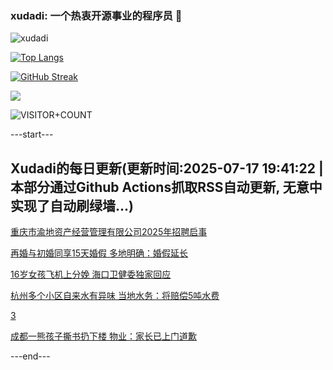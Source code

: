### xudadi: 一个热衷开源事业的程序员 👋

![xudadi](https://github-readme-stats-git-masterorgs-github-readme-stats-team.vercel.app/api?username=xudadi)

[![Top Langs](https://github-readme-stats.vercel.app/api/top-langs/?username=xudadi)](https://github.com/anuraghazra/github-readme-stats)

[![GitHub Streak](https://streak-stats.demolab.com?user=xudadi&locale=zh_Hans)](https://git.io/streak-stats)

![](https://raw.githubusercontent.com/xudadi/xudadi/main/assets/github-contribution-grid-snake.svg)

![VISITOR+COUNT](https://komarev.com/ghpvc/?username=xudadi&label=VISITOR+COUNT)


---start---

## Xudadi的每日更新(更新时间:2025-07-17 19:41:22 | 本部分通过Github Actions抓取RSS自动更新, 无意中实现了自动刷绿墙...)

[重庆市渝地资产经营管理有限公司2025年招聘启事](https://www.gongkaoleida.com/article/2515349)

[再婚与初婚同享15天婚假 多地明确：婚假延长](https://m.163.com/news/article/K4LRRR3V0550B6IS.html)

[16岁女孩飞机上分娩 海口卫健委独家回应](https://m.163.com/news/article/K4K9CN0H0514BE2Q.html)

[杭州多个小区自来水有异味 当地水务：将赔偿5吨水费](https://m.163.com/news/article/K4LVVO760514D3UH.html)

[3](https://m.163.com/touch/news/sub/domestic)

[成都一熊孩子撕书扔下楼 物业：家长已上门道歉](https://m.163.com/news/article/K4KN68JQ0514D3UH.html)

---end---

